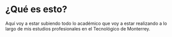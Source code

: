 # ¿Qué es esto?

Aquí voy a estar subiendo todo lo académico que voy a estar realizando a lo largo de mis estudios profesionales en el Tecnológico de Monterrey.
